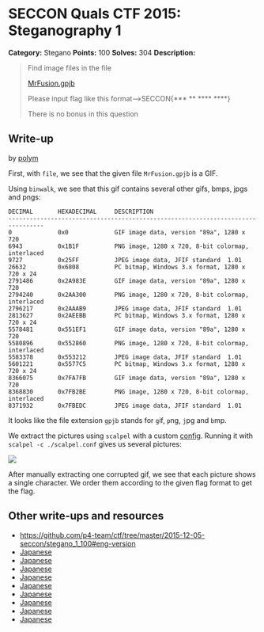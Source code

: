 # SECCON Quals CTF 2015: Steganography 1

**Category:** Stegano
**Points:** 100
**Solves:** 304
**Description:**

> Find image files in the file
> 
> [MrFusion.gpjb](./MrFusion.gpjb)
> 
> Please input flag like this format-->SECCON{*** ** **** ****}
> 
> There is no bonus in this question


## Write-up

by [polym](https://github.com/abpolym)

First, with `file`, we see that the given file `MrFusion.gpjb` is a GIF.

Using `binwalk`, we see that this gif contains several other gifs, bmps, jpgs and pngs:

	DECIMAL       HEXADECIMAL     DESCRIPTION
	--------------------------------------------------------------------------------
	0             0x0             GIF image data, version "89a", 1280 x 720
	6943          0x1B1F          PNG image, 1280 x 720, 8-bit colormap, interlaced
	9727          0x25FF          JPEG image data, JFIF standard  1.01
	26632         0x6808          PC bitmap, Windows 3.x format, 1280 x 720 x 24
	2791486       0x2A983E        GIF image data, version "89a", 1280 x 720
	2794240       0x2AA300        PNG image, 1280 x 720, 8-bit colormap, interlaced
	2796217       0x2AAAB9        JPEG image data, JFIF standard  1.01
	2813627       0x2AEEBB        PC bitmap, Windows 3.x format, 1280 x 720 x 24
	5578481       0x551EF1        GIF image data, version "89a", 1280 x 720
	5580896       0x552860        PNG image, 1280 x 720, 8-bit colormap, interlaced
	5583378       0x553212        JPEG image data, JFIF standard  1.01
	5601221       0x5577C5        PC bitmap, Windows 3.x format, 1280 x 720 x 24
	8366075       0x7FA7FB        GIF image data, version "89a", 1280 x 720
	8368830       0x7FB2BE        PNG image, 1280 x 720, 8-bit colormap, interlaced
	8371932       0x7FBEDC        JPEG image data, JFIF standard  1.01

It looks like the file extension `gpjb` stands for `g`if, `p`ng, `j`pg and `b`mp.

We extract the pictures using `scalpel` with a custom [config](./scalpel.conf).
Running it with `scalpel -c ./scalpel.conf` gives us several pictures:

![](./scalpel-tree.png)

After manually extracting one corrupted gif, we see that each picture shows a single character. We order them according to the given flag format to get the flag.
## Other write-ups and resources

* <https://github.com/p4-team/ctf/tree/master/2015-12-05-seccon/stegano_1_100#eng-version>
* [Japanese](http://miettal.hatenablog.com/entry/2015/12/07/104233)
* [Japanese](http://katc.hateblo.jp/entry/2015/12/06/185159)
* [Japanese](http://iwasi.hatenablog.jp/entry/2015/12/06/190557)
* [Japanese](http://akashisn.azurewebsites.net/2015/12/06/seccon-2015-online-ctf-write-up/)
* [Japanese](http://kanpapa.com/today/2015/12/seccon-ctf-2015-online-write-up.html)
* [Japanese](http://nononono.sakura.ne.jp/blog/2015-1206/)
* [Japanese](https://hackmd.io/s/EJyPJyh4x)
* [Japanese](http://hfukuda.hatenablog.com/entry/2015/12/07/235823)
* [Japanese](https://docs.google.com/document/d/1GEdzPOohsiWt8EPojNazlVPuNFZpQ9FOQxb-E7sfzSQ)
